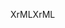 <span data-ttu-id="a49b0-101">XrML</span><span class="sxs-lookup"><span data-stu-id="a49b0-101">XrML</span></span>